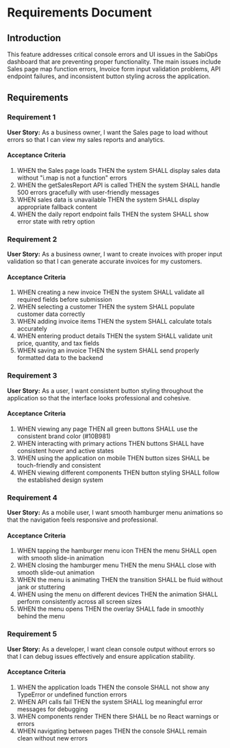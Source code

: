 # Requirements Document

## Introduction

This feature addresses critical console errors and UI issues in the SabiOps dashboard that are preventing proper functionality. The main issues include Sales page map function errors, Invoice form input validation problems, API endpoint failures, and inconsistent button styling across the application.

## Requirements

### Requirement 1

**User Story:** As a business owner, I want the Sales page to load without errors so that I can view my sales reports and analytics.

#### Acceptance Criteria

1. WHEN the Sales page loads THEN the system SHALL display sales data without "i.map is not a function" errors
2. WHEN the getSalesReport API is called THEN the system SHALL handle 500 errors gracefully with user-friendly messages
3. WHEN sales data is unavailable THEN the system SHALL display appropriate fallback content
4. WHEN the daily report endpoint fails THEN the system SHALL show error state with retry option

### Requirement 2

**User Story:** As a business owner, I want to create invoices with proper input validation so that I can generate accurate invoices for my customers.

#### Acceptance Criteria

1. WHEN creating a new invoice THEN the system SHALL validate all required fields before submission
2. WHEN selecting a customer THEN the system SHALL populate customer data correctly
3. WHEN adding invoice items THEN the system SHALL calculate totals accurately
4. WHEN entering product details THEN the system SHALL validate unit price, quantity, and tax fields
5. WHEN saving an invoice THEN the system SHALL send properly formatted data to the backend

### Requirement 3

**User Story:** As a user, I want consistent button styling throughout the application so that the interface looks professional and cohesive.

#### Acceptance Criteria

1. WHEN viewing any page THEN all green buttons SHALL use the consistent brand color (#10B981)
2. WHEN interacting with primary actions THEN buttons SHALL have consistent hover and active states
3. WHEN using the application on mobile THEN button sizes SHALL be touch-friendly and consistent
4. WHEN viewing different components THEN button styling SHALL follow the established design system

### Requirement 4

**User Story:** As a mobile user, I want smooth hamburger menu animations so that the navigation feels responsive and professional.

#### Acceptance Criteria

1. WHEN tapping the hamburger menu icon THEN the menu SHALL open with smooth slide-in animation
2. WHEN closing the hamburger menu THEN the menu SHALL close with smooth slide-out animation
3. WHEN the menu is animating THEN the transition SHALL be fluid without jank or stuttering
4. WHEN using the menu on different devices THEN the animation SHALL perform consistently across all screen sizes
5. WHEN the menu opens THEN the overlay SHALL fade in smoothly behind the menu

### Requirement 5

**User Story:** As a developer, I want clean console output without errors so that I can debug issues effectively and ensure application stability.

#### Acceptance Criteria

1. WHEN the application loads THEN the console SHALL not show any TypeError or undefined function errors
2. WHEN API calls fail THEN the system SHALL log meaningful error messages for debugging
3. WHEN components render THEN there SHALL be no React warnings or errors
4. WHEN navigating between pages THEN the console SHALL remain clean without new errors